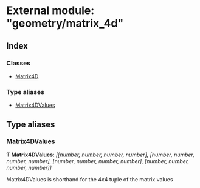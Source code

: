 
# External module: "geometry/matrix_4d"

## Index

### Classes

* [Matrix4D](../classes/_geometry_matrix_4d_.matrix4d.md)

### Type aliases

* [Matrix4DValues](_geometry_matrix_4d_.md#matrix4dvalues)

## Type aliases

###  Matrix4DValues

Ƭ **Matrix4DValues**: *[[number, number, number, number], [number, number, number, number], [number, number, number, number], [number, number, number, number]]*

Matrix4DValues is shorthand for the 4x4 tuple of the matrix values
